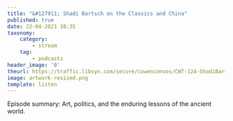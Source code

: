 ```yaml
---
title: "&#127911; Shadi Bartsch on the Classics and China"
published: true
date: 22-04-2021 10:35
taxonomy:
    category:
        - stream
    tag:
        - podcasts
header_image: '0'
theurl: https://traffic.libsyn.com/secure/cowenconvos/CWT-124-ShadiBartsch-v1.mp3?dest-id=850607
image: artwork-resized.png
template: listen
--- 
```

Episode summary: Art, politics, and the enduring lessons of the ancient world.
